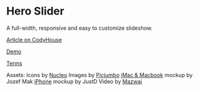 Hero Slider
=========

A full-width, responsive and easy to customize slideshow.

[Article on CodyHouse](http://codyhouse.co/gem/hero-slider/)

[Demo](http://codyhouse.co/demo/hero-slider/index.html)
 
[Terms](http://codyhouse.co/terms/)

Assets:
Icons by [Nucleo](http://nucleoapp.com/)
Images by [Picjumbo](http://picjumbo.com/)
[iMac & Macbook](https://dribbble.com/shots/829545--PSD-iMac-MacBook-Retina) mockup by Jozef Mak
[iPhone](https://dribbble.com/shots/1717398-iPhone-6-Scalable-Mockups-4-7?list=searches&tag=iphone_6&offset=26) mockup by JustD
Video by [Mazwai](http://mazwai.com/)
